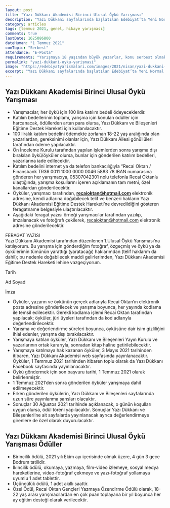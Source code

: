 ```yaml
---
layout: post
title: "Yazı Dükkanı Akademisi Birinci Ulusal Öykü Yarışması"
description: "Yazı Dükkanı sayfalarında başlatılan Edebiyat’ta Yeni Normal Akımı adına, Yazı Dükkanı Akademisi tarafından, Ödüllü Öykü Yarışması düzenlenmiştir."
category: articles
tags: [temmuz 2021, genel, hikaye yarışması]
comments: true
lastDate: 1625086800    
dateHuman: "1 Temmuz 2021"
comTopic: "Serbest"
attendance: "E-Posta"
requirements: "Yarışmaya 18 yaşından büyük yazarlar, konu serbest olmak üzere, istedikleri kadar öyküyle katılabilecektir."
permalink: "yazi-dukkani-oyku-yarismasi"
image: "https://edebiyatyarismalari.com/images/2021/nisan/yazi-dukkani-oyku-yarismasi.jpg"
excerpt: "Yazı Dükkanı sayfalarında başlatılan Edebiyat’ta Yeni Normal Akımı adına, Yazı Dükkanı Akademisi tarafından, Ödüllü Öykü Yarışması düzenlenmiştir."
---
```


## Yazı Dükkanı Akademisi Birinci Ulusal Öykü Yarışması
- Yarışmacılar, her öykü için 100 lira katılım bedeli ödeyeceklerdir.
- Katılım bedellerinin toplamı, yarışma için konulan ödüller için harcanacak, ödüllerden artan para olursa, Yazı Dükkanı ve Bileşenleri Eğitime Destek Hareketi için kullanılacaktır.
- 100 liralık katılım bedelini ödemekte zorlanan 18-22 yaş aralığında olan yazarlardan, gereksinimi olanlar için, Yazı Dükkanı Ailesi gönüllüleri tarafından ödeme yapılacaktır.
- Ön İnceleme Kurulu tarafından yapılan işlemlerden sonra yarışma dışı bırakılan öykü/öyküler olursa, bunlar için gönderilen katılım bedelleri, yazarlarına iade edilecektir.
- Katılım bedelini internet ya da telefon bankacılığıyla “Recai Oktan / Finansbank TR36 0011 1000 0000 0046 5883 78 IBAN numarasına gönderen her yarışmacıya, 05307042301 nolu telefonla Recai Oktan’a ulaştığında, yarışma koşullarını içeren açıklamanın tam metni, özel kanallardan gönderilecektir.
- Öyküler, yarışmacı tarafından, **recaioktan@hotmail.com** elektronik adresine, kendi adlarına doğabilecek telif ve benzeri hakların Yazı Dükkanı Akademisi Eğitime Destek Hareketi’ne devredildiğini gösteren feragatname belgesiyle ulaştırılacaktır.
- Aşağıdaki feragat yazısı örneği yarışmacılar tarafından yazılıp, imzalanacak ve fotoğrafı çekilerek, recaioktan@hotmail.com elektronik adresine gönderilecektir.

FERAGAT YAZISI  
Yazı Dükkanı Akademisi tarafından düzenlenen 1.Ulusal Öykü Yarışması’na katılıyorum. Bu yarışma için gönderdiğim fotoğraf, özgeçmiş ve öykü ya da öykülerimin tümünün yarattığı (yaratacağı) haklarımdan (telif haklarım da dahil); bu nedenle doğabilecek maddi gelirlerimden, Yazı Dükkanı Akademisi Eğitime Destek Hareketi lehine vazgeçiyorum.  
  
Tarih  
  
Ad Soyad  
  
İmza  

- Öyküler, yazarın ve öykünün gerçek adlarıyla Recai Oktan’ın elektronik posta adresine gönderilecek ve yarışma boyunca, her yayında kodlama ile temsil edilecektir. Gerekli kodlama işlemi Recai Oktan tarafından yapılacak; öyküler, jüri üyeleri tarafından da kod adlarıyla değerlendirilecektir.
- Yarışma ve değerlendirme süreleri boyunca, öyküsüne dair isim gizliliğini ihlal edenler, yarışma dışı bırakılacaktır.
- Yarışmaya katılan öyküler, Yazı Dükkanı ve Bileşenleri Yayın Kurulu ve yazarlarının ortak kararıyla, sonradan kitap haline getirilebilecektir.
- Yarışmaya katılmaya hak kazanan öyküler, 3 Mayıs 2021 tarihinden itibaren, Yazı Dükkanı Akademisi web sayfasında yayınlanacaktır. Öyküler, 1 Temmuz 2021 tarihinden itibaren toplu olarak da Yazı Dükkanı Facebook sayfasında yayınlanacaktır.
- Öykü göndermek için son başvuru tarihi, 1 Temmuz 2021 olarak belirlenmiştir.
- 1 Temmuz 2021’den sonra gönderilen öyküler yarışmaya dahil edilmeyecektir.
- Erken gönderilen öykülerin, Yazı Dükkanı ve Bileşenleri sayfalarında uzun süre yayınlanma şansları olacaktır.
- Sonuçlar 30 Ağustos 2021 tarihinde açıklanacak, o günün koşulları uygun olursa, ödül töreni yapılacaktır. Sonuçlar Yazı Dükkanı ve Bileşenleri’ne ait sayfalarda yayınlanacak ayrıca değerlendirmeye girenlere de özel olarak duyurulacaktır.
 
## Yazı Dükkanı Akademisi Birinci Ulusal Öykü Yarışması Ödüller
- Birincilik ödülü, 2021 yılı Ekim ayı içerisinde olmak üzere, 4 gün 3 gece Bodrum tatilidir.
- İkincilik ödülü, okumaya, yazmaya, film-video izlemeye, sosyal medya hareketlerine, video-fotoğraf çekmeye ve yazı-fotoğraf yollamaya uyumlu 1 adet tablettir.
- Üçüncülük ödülü, 1 adet akıllı saattir.
- Özel Ödül, Recai Oktan Gençleri Yazmaya Özendirme Ödülü olarak, 18-22 yaş arası yarışmacılardan en çok puan toplayana bir yıl boyunca her ay eğitim desteği olarak verilecektir.
